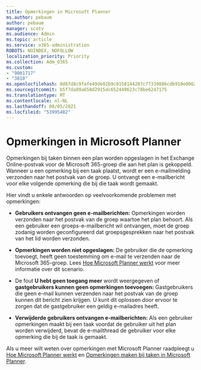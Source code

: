 ```yaml
---
title: Opmerkingen in Microsoft Planner
ms.author: pebaum
author: pebaum
manager: scotv
ms.audience: Admin
ms.topic: article
ms.service: o365-administration
ROBOTS: NOINDEX, NOFOLLOW
localization_priority: Priority
ms.collection: Adm_O365
ms.custom:
- "9001717"
- "3810"
ms.openlocfilehash: 0d87d8c9fafe49de02b9c0158144287c77339886cdb910e006296eac73a2c497
ms.sourcegitcommit: b5f7da89a650d2915dc652449623c78be6247175
ms.translationtype: MT
ms.contentlocale: nl-NL
ms.lasthandoff: 08/05/2021
ms.locfileid: "53995482"
---
```

# <a name="comments-in-microsoft-planner"></a>Opmerkingen in Microsoft Planner

Opmerkingen bij taken binnen een plan worden opgeslagen in het Exchange Online-postvak voor de Microsoft 365-groep die aan het plan is gekoppeld.  Wanneer u een opmerking bij een taak plaatst, wordt er een e-mailmelding verzonden naar het postvak van de groep. U ontvangt een e-mailbericht voor elke volgende opmerking die bij die taak wordt gemaakt.

Hier vindt u enkele antwoorden op veelvoorkomende problemen met opmerkingen:

- **Gebruikers ontvangen geen e-mailberichten:** Opmerkingen worden verzonden naar het postvak van de groep waartoe het plan behoort. Als een gebruiker een groeps-e-mailbericht wil ontvangen, moet de groep zodanig worden geconfigureerd dat groepsgesprekken naar het postvak van het lid worden verzonden.

- **Opmerkingen worden niet opgeslagen:** De gebruiker die de opmerking toevoegt, heeft geen toestemming om e-mail te verzenden naar de Microsoft 365-groep. Lees [Hoe Microsoft Planner werkt](https://techcommunity.microsoft.com/t5/planner-blog/how-microsoft-planner-works/ba-p/1214736) voor meer informatie over dit scenario.

- De fout **U hebt geen toegang meer** wordt weergegeven of **gastgebruikers kunnen geen opmerkingen toevoegen:** Gastgebruikers die geen e-mail kunnen verzenden naar het postvak van de groep kunnen dit bericht zien krijgen. U kunt dit oplossen door ervoor te zorgen dat de gastgebruiker een geldig e-mailadres heeft.

- **Verwijderde gebruikers ontvangen e-mailberichten:** Als een gebruiker opmerkingen maakt bij een taak voordat de gebruiker uit het plan worden verwijderd, bevat de e-mailthread de gebruiker voor elke opmerking die bij de taak is gemaakt.

Als u meer wilt weten over opmerkingen met Microsoft Planner raadpleegt u [Hoe Microsoft Planner werkt](https://techcommunity.microsoft.com/t5/planner-blog/how-microsoft-planner-works/ba-p/1214736) en [Opmerkingen maken bij taken in Microsoft Planner](https://support.microsoft.com/office/fd4aedde-7785-4cd0-96ee-122fbc9140e1).

